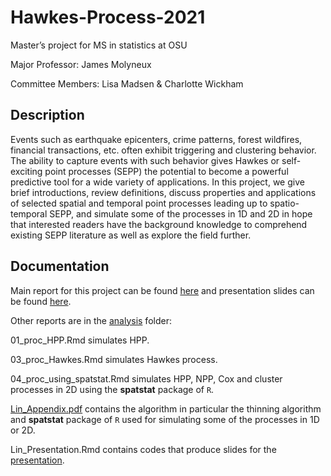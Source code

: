 # Hawkes-Process-2021

Master’s project for MS in statistics at OSU

Major Professor: James Molyneux

Committee Members: Lisa Madsen & Charlotte Wickham

## Description

Events such as earthquake epicenters, crime patterns, forest wildfires, financial transactions, etc. often exhibit triggering and clustering behavior. The ability to capture events with such behavior gives Hawkes or self-exciting point processes (SEPP) the potential to become a powerful predictive tool for a wide variety of applications. In this project, we give brief introductions, review definitions, discuss properties and applications of selected spatial and temporal point processes leading up to spatio-temporal SEPP, and simulate some of the processes in 1D and 2D in hope that interested readers have the background knowledge to comprehend existing SEPP literature as well as explore the field further.

## Documentation

Main report for this project can be found [here](https://github.com/franceslinyc/Hawkes-Process-2021/blob/main/analysis/Lin_Masters_Project.pdf) and presentation slides can be found [here](https://github.com/franceslinyc/Hawkes-Process-2021/blob/main/analysis/Lin_Masters_Presentation.pdf). 

Other reports are in the [analysis](https://github.com/franceslinyc/Hawkes-Process-2021/tree/main/analysis) folder:  

01_proc_HPP.Rmd simulates HPP.

03_proc_Hawkes.Rmd simulates Hawkes process.

04_proc_using_spatstat.Rmd simulates HPP, NPP, Cox and cluster processes in 2D using the **spatstat** package of `R`.

[Lin_Appendix.pdf](https://github.com/franceslinyc/Hawkes-Process-2021/blob/main/analysis/Lin_Appendix.pdf) contains the algorithm in particular the thinning algorithm and **spatstat** package of `R` used for simulating some of the processes in 1D or 2D.

Lin_Presentation.Rmd contains codes that produce slides for the [presentation](https://github.com/franceslinyc/Hawkes-Process-2021/blob/main/analysis/Lin_Masters_Presentation.pdf).

